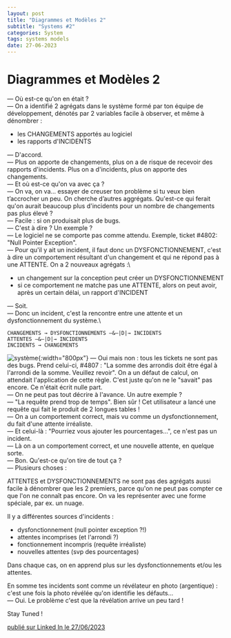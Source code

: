 ```yaml
---
layout: post
title: "Diagrammes et Modèles 2"
subtitle: "Systems #2"
categories: System
tags: systems models
date: 27-06-2023
---
```

# Diagrammes et Modèles 2

— Où est-ce qu'on en était ?\
— On a identifié 2 agrégats dans le système formé par ton équipe de développement, dénotés par 2 variables facile à observer, et même à dénombrer :

- les CHANGEMENTS apportés au logiciel
- les rapports d'INCIDENTS
<!--more-->

— D'accord.\
— Plus on apporte de changements, plus on a de risque de recevoir des rapports d'incidents. Plus on a d'incidents, plus on apporte des changements.\
— Et où est-ce qu'on va avec ça ?\
— On va, on va… essayer de creuser ton problème si tu veux bien t’accrocher un peu. On cherche d’autres aggrégats. Qu'est-ce qui ferait qu'on aurait beaucoup plus d'incidents pour un nombre de changements pas plus élevé ?\
— Facile : si on produisait plus de bugs.\
— C'est à dire ? Un exemple ?\
— Le logiciel ne se comporte pas comme attendu. Exemple, ticket #4802: "Null Pointer Exception".\
— Pour qu'il y ait un incident, il faut donc un DYSFONCTIONNEMENT, c'est à dire un comportement résultant d'un changement et qui ne répond pas à une ATTENTE. On a 2 nouveaux agrégats :\

- un changement sur la conception peut créer un DYSFONCTIONNEMENT
- si ce comportement ne matche pas une ATTENTE, alors on peut avoir, après un certain délai, un rapport d'INCIDENT

— Soit.\
— Donc un incident, c'est la rencontre entre une attente et un dysfonctionnement du système.\

``` CHANGEMENTS → DYSFONCTIONNEMENTS —&—|D|→ INCIDENTS ```\
``` ATTENTES —&—|D|→ INCIDENTS ```\
``` INCIDENTS → CHANGEMENTS ```

![système](/images/changements-dysfonctionnements-attentes-incidents.jpg){:width="800px"}
— Oui mais non : tous les tickets ne sont pas des bugs. Prend celui-ci, #4807 : "La somme des arrondis doit être égal à l'arrondi de la somme. Veuillez revoir". On a un défaut de calcul, on attendait l'application de cette règle. C'est juste qu'on ne le "savait" pas encore. Ce n'était écrit nulle part.\
— On ne peut pas tout décrire à l'avance. Un autre exemple ?\
— "La requête prend trop de temps". Bien sûr ! Cet utilisateur a lancé une requête qui fait le produit de 2 longues tables !\
— On a un comportement correct, mais vu comme un dysfonctionnement, du fait d'une attente irréaliste.\
— Et celui-là : "Pourriez vous ajouter les pourcentages…", ce n'est pas un incident.\
— Là on a un comportement correct, et une nouvelle attente, en quelque sorte.\
— Bon. Qu'est-ce qu'on tire de tout ça ?\
— Plusieurs choses :

ATTENTES et DYSFONCTIONNEMENTS ne sont pas des agrégats aussi facile à dénombrer que les 2 premiers, parce qu'on ne peut pas compter ce que l'on ne connaît pas encore. On va les représenter avec une forme spéciale, par ex. un nuage.

Il y a différentes sources d'incidents :

- dysfonctionnement (null pointer exception ?!)
- attentes incomprises (et l'arrondi ?)
- fonctionnement incompris (requête irréaliste)
- nouvelles attentes (svp des pourcentages)

Dans chaque cas, on en apprend plus sur les dysfonctionnements et/ou les attentes.

En somme tes incidents sont comme un révélateur en photo (argentique) : c'est une fois la photo révélée qu'on identifie les défauts…\
— Oui. Le problème c'est que la révélation arrive un peu tard !

Stay Tuned !

[publié sur Linked In le 27/06/2023](https://www.linkedin.com/posts/christophe-thibaut-35b4657_o%C3%B9-est-ce-quon-en-%C3%A9tait-on-a-identifi%C3%A9-activity-7079349884247515136-bwmv?utm_source=share&utm_medium=member_desktop)
